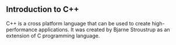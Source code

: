 ## Introduction to C++

<p>C++ is a cross platform language that can be used to create high-performance applications.
It was created by  Bjarne Stroustrup as an extension of C programming language.</p>
